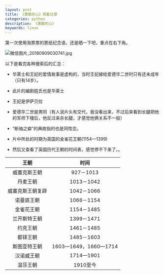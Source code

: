 ```yaml
---
layout: post
title: 《勇敢的心》观看记录
categories: python
description: 《勇敢的心》
keywords: linux
---
```


第一次使用淘票票的票纸纪念语，还是晒一下吧，重点在右下角。

![微信图片_20180909030741.jpg](https://i.loli.net/2018/09/09/5b941e474094c.jpg)

以下是看完各种搜索后的汇总：

 - 华莱士和王妃的爱情故事是虚构的，当时王妃嫁给爱德华二世时只有还未成年（只有14岁）。
 
 - 此片的编剧姓氏也是华莱士
 
 - 王妃是伊萨贝拉
 
 - 爱德华二世是男同（有人说片头有交代，我没看出来，不过后来看到长腿把他的军师下楼后，他反过来杀长腿，才感觉他俩关系不一般）
 
 - “断袖之癖”的典故指的也是同性恋。
 
 - 片中所处的时期为英国的金雀花王朝(1154—1399)
 
 - 然后又查看了英国历代王朝的时间表，感觉停不下来了。。
 
| 王朝          |    时间 | 
| :-----------: | :-----------: |
| 威塞克斯王朝  | 927－1013 |
| 丹麦王朝      | 1013－1042 |
| 威塞克斯王朝复辟 | 1042－1066 |
| 诺曼底王朝    | 1066－1154 |
| 金雀花王朝    | 1154－1485 |
| 兰开斯特王朝  | 1399－1471 |
| 约克王朝      | 1461－1485 |
| 都铎王朝      | 1485－1603 |
| 斯图亚特王朝  | 1603—1649，1660—1714 |
| 汉诺威王朝    | 1714—1901 |
| 温莎王朝      | 1910至今 |
